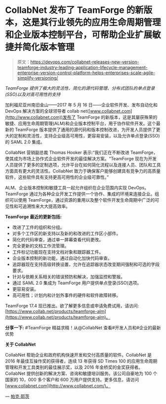 # CollabNet 发布了 TeamForge 的新版本，这是其行业领先的应用生命周期管理和企业版本控制平台，可帮助企业扩展敏捷并简化版本管理

> 原文：<https://devops.com/collabnet-releases-new-version-teamforge-industry-leading-application-lifecycle-management-enterprise-version-control-platform-helps-enterprises-scale-agile-simplify-versioning/>

*TeamForge 提供了极大的灵活性、简化的源代码管理、分布式团队的单点登录(SSO)以及对高可用性的支持*

加利福尼亚州南旧金山——2017 年 5 月 16 日——企业软件开发、发布自动化和 DevOps 解决方案的全球领导者 collab net([www.collabnet.com](http://www.collabnet.com))发布了 TeamForge 的新版本，这是其屡获殊荣的敏捷、应用生命周期管理(ALM)和企业版本控制平台，用于协作软件开发。这个最新的 TeamForge 版本提供了通用的源代码和版本控制改进，为开发人员提供了更大的定制和灵活性，支持企业级高可用性，更容易安装，以及允许单点登录(SSO)的 SAML 2.0 集成。

CollabNet 营销副总裁 Thomas Hooker 表示:“我们正在不断改进 TeamForge，使其成为市场上协作式企业软件开发的最佳解决方案。“TeamForge 现在为开发人员提供了更多的定制选项，允许平台在如何简化流程以及连接人员、团队和工具方面具有更大的灵活性。CollabNet 致力于确保客户能够创建具有竞争力的高质量软件，这些软件具有支持更高可用性的企业级可靠性。”

ALM、企业版本控制和敏捷工具一起允许组织在企业范围内实现 DevOps。TeamForge 通过为各种企业开发工作提供一个协作、集成的环境来连接企业。组织可以使用 TeamForge，通过资源的重用以及整个软件开发生命周期中广泛的可见性和可追溯性来大大提高效率。

**TeamForge 最近的更新包括:**

*   改进了工件的组织和分组。
*   对多个工作区的新支持以及新的和改进的工作区小部件。
*   简化的代码审查，通过单一屏幕查看代码更改。
*   完全更新的文档工作流管理。
*   工件标记功能现在支持文档对象和跟踪器工件。
*   企业版本控制的新功能，通过自动化加快代码审查。
*   追踪器现在支持高级转换设置，允许在追踪器状态改变期间强制和可选的字段要求。
*   针对与依赖关系相关的错误预防和解决，加强监控和警报。
*   通过 SAML 2.0 集成为 TeamForge 用户提供单点登录(SSO)选项。
*   更容易安装。
*   高可用性；计划内和计划外事件的硬件和软件故障转移。

TeamForge 17.4 现已推出。欲了解更多信息或申请免费试用，请访问:[https://www.collab.net/products/teamforge-alm](https://www.collab.net/products/teamforge-alm)。

**分享一下:** #TeamForge 精益求精！从@CollabNet 查看#开发人员和#企业的最新优势

**关于 CollabNet**

CollabNet 帮助企业和政府机构快速开发和交付高质量的软件。CollabNet 是 2016 年最佳互操作奖的获得者，连续 13 年获得 SD Times 100 的应用生命周期管理和开发工具类别的最佳展示奖，以及 2016 年金桥奖的金奖获得者。CollabNet 提供创新的解决方案、咨询和敏捷培训服务。该公司自豪地为 100 个国家的 10，000 多个客户和 600 万用户提供支持。更多信息，请访问[www.collabnet.com](http://www.collabnet.com/)。

— [帕克·耶茨](https://devops.com/author/parkerdevops-com/)